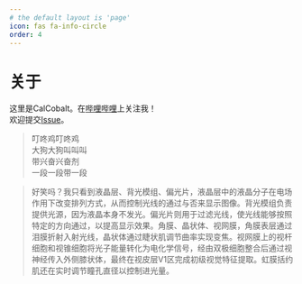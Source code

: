 ```yaml
---
# the default layout is 'page'
icon: fas fa-info-circle
order: 4
---
```


# 关于

这里是CalCobalt。在[哔哩哔哩](https://space.bilibili.com/3461564757707456)上关注我！<br>
欢迎提交[Issue](https://github.com/CalCobalt/pagefull/issues)。

>叮咚鸡叮咚鸡<br>
>大狗大狗叫叫叫<br>
>带兴奋兴奋剂<br>
>一段一段带一段

>好笑吗？我只看到液晶层、背光模组、偏光片，液晶层中的液晶分子在电场作用下改变排列方式，从而控制光线的通过与否来显示图像。背光模组负责提供光源，因为液晶本身不发光。偏光片则用于过滤光线，使光线能够按照特定的方向通过，以提高显示效果。角膜、晶状体、视网膜，角膜表层通过泪膜折射入射光线，晶状体通过睫状肌调节曲率实现变焦。视网膜上的视杆细胞和视锥细胞将光子能量转化为电化学信号，经由双极细胞整合后通过视神经传入外侧膝状体，最终在视皮层V1区完成初级视觉特征提取。虹膜括约肌还在实时调节瞳孔直径以控制进光量。

